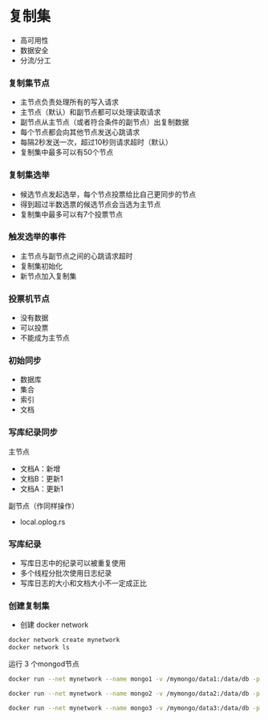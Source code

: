 # 复制集

* 高可用性
* 数据安全
* 分流/分工

### 复制集节点

* 主节点负责处理所有的写入请求
* 主节点（默认）和副节点都可以处理读取请求
* 副节点从主节点（或者符合条件的副节点）出复制数据
* 每个节点都会向其他节点发送心跳请求
* 每隔2秒发送一次，超过10秒则请求超时（默认）
* 复制集中最多可以有50个节点

### 复制集选举

* 候选节点发起选举，每个节点投票给比自己更同步的节点
* 得到超过半数选票的候选节点会当选为主节点
* 复制集中最多可以有7个投票节点

### 触发选举的事件

* 主节点与副节点之间的心跳请求超时
* 复制集初始化
* 新节点加入复制集

### 投票机节点

* 没有数据
* 可以投票
* 不能成为主节点

### 初始同步

* 数据库
* 集合
* 索引
* 文档

### 写库纪录同步

主节点
  * 文档A：新增
  * 文档B：更新1
  * 文档A：更新1

副节点（作同样操作）
  * local.oplog.rs

### 写库纪录

* 写库日志中的纪录可以被重复使用
* 多个线程分批次使用日志纪录
* 写库日志的大小和文档大小不一定成正比

### 创建复制集

* 创建 docker network
```sh
docker network create mynetwork
docker network ls
```

运行 3 个mongod节点
```sh
docker run --net mynetwork --name mongo1 -v /mymongo/data1:/data/db -p 27017:27017 -d mongo:4 --replSet myset --port 27017

docker run --net mynetwork --name mongo2 -v /mymongo/data2:/data/db -p 27018:27018 -d mongo:4 --replSet myset --port 27018

docker run --net mynetwork --name mongo3 -v /mymongo/data3:/data/db -p 27019:27019 -d mongo:4 --replSet myset --port 27019
```

